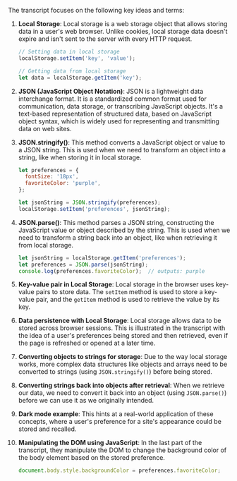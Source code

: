 The transcript focuses on the following key ideas and terms:

1. **Local Storage**: Local storage is a web storage object that allows storing data in a user's web browser. Unlike cookies, local storage data doesn't expire and isn't sent to the server with every HTTP request.

    ```javascript
    // Setting data in local storage
    localStorage.setItem('key', 'value');

    // Getting data from local storage
    let data = localStorage.getItem('key');
    ```

2. **JSON (JavaScript Object Notation)**: JSON is a lightweight data interchange format. It is a standardized common format used for communication, data storage, or transcribing JavaScript objects. It's a text-based representation of structured data, based on JavaScript object syntax, which is widely used for representing and transmitting data on web sites.

3. **JSON.stringify()**: This method converts a JavaScript object or value to a JSON string. This is used when we need to transform an object into a string, like when storing it in local storage.

    ```javascript
    let preferences = {
      fontSize: '18px',
      favoriteColor: 'purple',
    };

    let jsonString = JSON.stringify(preferences);
    localStorage.setItem('preferences', jsonString);
    ```

4. **JSON.parse()**: This method parses a JSON string, constructing the JavaScript value or object described by the string. This is used when we need to transform a string back into an object, like when retrieving it from local storage.

    ```javascript
    let jsonString = localStorage.getItem('preferences');
    let preferences = JSON.parse(jsonString);
    console.log(preferences.favoriteColor);  // outputs: purple
    ```

5. **Key-value pair in Local Storage**: Local storage in the browser uses key-value pairs to store data. The `setItem` method is used to store a key-value pair, and the `getItem` method is used to retrieve the value by its key.

6. **Data persistence with Local Storage**: Local storage allows data to be stored across browser sessions. This is illustrated in the transcript with the idea of a user's preferences being stored and then retrieved, even if the page is refreshed or opened at a later time.

7. **Converting objects to strings for storage**: Due to the way local storage works, more complex data structures like objects and arrays need to be converted to strings (using `JSON.stringify()`) before being stored.

8. **Converting strings back into objects after retrieval**: When we retrieve our data, we need to convert it back into an object (using `JSON.parse()`) before we can use it as we originally intended.

9. **Dark mode example**: This hints at a real-world application of these concepts, where a user's preference for a site's appearance could be stored and recalled.

10. **Manipulating the DOM using JavaScript**: In the last part of the transcript, they manipulate the DOM to change the background color of the body element based on the stored preference.

    ```javascript
    document.body.style.backgroundColor = preferences.favoriteColor;
    ```